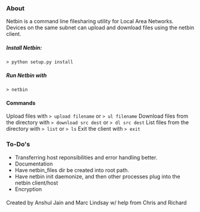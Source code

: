 ### About 
Netbin is a command line filesharing utility for Local Area Networks. Devices on the same subnet can upload and download files using the netbin client.



##### Install Netbin:

```
> python setup.py install
```

##### Run Netbin with

```
> netbin
```

#### Commands

Upload files with `> upload filename` or `> ul filename`
Download files from the directory with `> download src dest`  or `> dl src dest` 
List files from the directory with `> list` or `> ls`
Exit the client with `> exit`




### To-Do's

* Transferring host reponsibilities and error handling better.
* Documentation
* Have netbin_files dir be created into root path.
* Have netbin init daemonize, and then other processes plug into the netbin client/host
* Encryption


####
Created by Anshul Jain and Marc Lindsay w/ help from Chris and Richard



